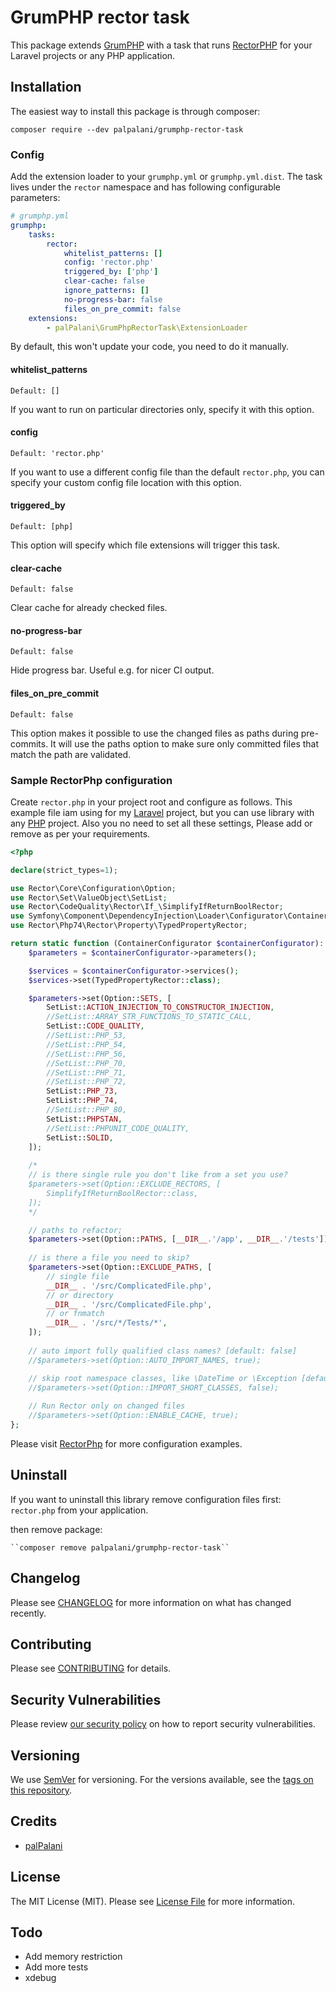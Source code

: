 # GrumPHP rector task

This package extends [GrumPHP](https://github.com/phpro/grumphp) 
with a task that runs [RectorPHP](https://github.com/rectorphp/rector) for
your Laravel projects or any PHP application.

## Installation

The easiest way to install this package is through composer:

``composer require --dev palpalani/grumphp-rector-task``

### Config

Add the extension loader to your `grumphp.yml` or `grumphp.yml.dist`.
The task lives under the `rector` namespace and has following 
configurable parameters:

````yml
# grumphp.yml
grumphp:
    tasks:
        rector:
            whitelist_patterns: []
            config: 'rector.php'
            triggered_by: ['php']
            clear-cache: false            
            ignore_patterns: []
            no-progress-bar: false
            files_on_pre_commit: false
    extensions:
        - palPalani\GrumPhpRectorTask\ExtensionLoader
````

By default, this won't update your code, you need to do it manually.

#### whitelist_patterns

`Default: []`

If you want to run on particular directories only, specify it with this option.

#### config

`Default: 'rector.php'`

If you want to use a different config file than the default `rector.php`, you can specify your custom config file location with this option.

#### triggered_by

`Default: [php]`

This option will specify which file extensions will trigger this task.

#### clear-cache

`Default: false`

Clear cache for already checked files.

#### no-progress-bar

`Default: false`

Hide progress bar. Useful e.g. for nicer CI output.

#### files_on_pre_commit

`Default: false`

This option makes it possible to use the changed files as paths during pre-commits. It will use the paths option to make sure only committed files that match the path are validated.

### Sample RectorPhp configuration

Create `rector.php` in your project root and configure as follows. This example file iam using for my [Laravel](https://laravel.com/) project, but you can use library with any [PHP](https://www.php.net/) project. Also you no need to set all these settings, Please add or remove as per your requirements.

```php
<?php

declare(strict_types=1);

use Rector\Core\Configuration\Option;
use Rector\Set\ValueObject\SetList;
use Rector\CodeQuality\Rector\If_\SimplifyIfReturnBoolRector;
use Symfony\Component\DependencyInjection\Loader\Configurator\ContainerConfigurator;
use Rector\Php74\Rector\Property\TypedPropertyRector;

return static function (ContainerConfigurator $containerConfigurator): void {
    $parameters = $containerConfigurator->parameters();

    $services = $containerConfigurator->services();
    $services->set(TypedPropertyRector::class);

    $parameters->set(Option::SETS, [
        SetList::ACTION_INJECTION_TO_CONSTRUCTOR_INJECTION,
        //SetList::ARRAY_STR_FUNCTIONS_TO_STATIC_CALL,
        SetList::CODE_QUALITY,
        //SetList::PHP_53,
        //SetList::PHP_54,
        //SetList::PHP_56,
        //SetList::PHP_70,
        //SetList::PHP_71,
        //SetList::PHP_72,
        SetList::PHP_73,
        SetList::PHP_74,
        //SetList::PHP_80,
        SetList::PHPSTAN,
        //SetList::PHPUNIT_CODE_QUALITY,
        SetList::SOLID,
    ]);
    
    /*
    // is there single rule you don't like from a set you use?
    $parameters->set(Option::EXCLUDE_RECTORS, [
        SimplifyIfReturnBoolRector::class,
    ]);
    */

    // paths to refactor;
    $parameters->set(Option::PATHS, [__DIR__.'/app', __DIR__.'/tests']);
    
    // is there a file you need to skip?
    $parameters->set(Option::EXCLUDE_PATHS, [
        // single file
        __DIR__ . '/src/ComplicatedFile.php',
        // or directory
        __DIR__ . '/src/ComplicatedFile.php',
        // or fnmatch
        __DIR__ . '/src/*/Tests/*',
    ]);
    
    // auto import fully qualified class names? [default: false]
    //$parameters->set(Option::AUTO_IMPORT_NAMES, true);

    // skip root namespace classes, like \DateTime or \Exception [default: true]
    //$parameters->set(Option::IMPORT_SHORT_CLASSES, false);
    
    // Run Rector only on changed files
    //$parameters->set(Option::ENABLE_CACHE, true);
};
```

Please visit [RectorPhp](https://github.com/rectorphp/rector#features) for more configuration examples.

## Uninstall

If you want to uninstall this library remove configuration files first: `rector.php` from your application.

then remove package:

    ``composer remove palpalani/grumphp-rector-task``

## Changelog

Please see [CHANGELOG](CHANGELOG.md) for more information on what has changed recently.

## Contributing

Please see [CONTRIBUTING](.github/CONTRIBUTING.md) for details.

## Security Vulnerabilities

Please review [our security policy](../../security/policy) on how to report security vulnerabilities.

## Versioning

We use [SemVer](http://semver.org/) for versioning. For the versions available, see the [tags on this repository](https://github.com/palpalani/grumphp-rector-task/tags).

## Credits

- [palPalani](https://github.com/palpalani)

## License

The MIT License (MIT). Please see [License File](LICENSE.md) for more information.

## Todo
- Add memory restriction
- Add more tests
- xdebug
